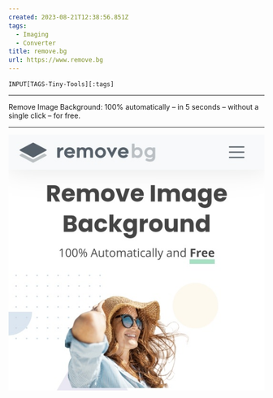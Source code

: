 ```yaml
---
created: 2023-08-21T12:38:56.851Z
tags: 
  - Imaging
  - Converter
title: remove.bg
url: https://www.remove.bg
---
```

```meta-bind
INPUT[TAGS-Tiny-Tools][:tags]
```

___
Remove Image Background: 100% automatically – in 5 seconds – without a single click – for free.
___

![](_attachments/remove-bg.jpg)
